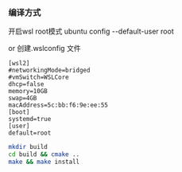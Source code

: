
### 编译方式

开启wsl root模式
ubuntu config --default-user root

or
创建.wslconfig 文件
```angular2html
[wsl2]
#networkingMode=bridged
#vmSwitch=WSLCore
dhcp=false
memory=10GB
swap=4GB
macAddress=5c:bb:f6:9e:ee:55
[boot]
systemd=true
[user]
default=root

```


```bash
mkdir build
cd build && cmake ..
make && make install 
```